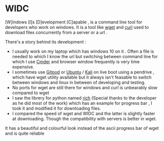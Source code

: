 # WIDC
[W]indows [I]s [D]evelopment [C]apable , is a command line tool for developers who work on windows.
It is a tool like [wget](https://www.gnu.org/software/wget/) and [curl](https://curl.se/) used to download files concurrently from a server or a url . 

There's a story behind its development : 
 - I usually work on my laptop which has windows 10 on it . Often a file is needed to which I know the url but switching between command line for which I use [Cmder](https://cmder.net/) and browser window frequently is very time expensive.
  - I sometimes use [Gitpod](https://gitpod.io/) or [Ubuntu](https://ubuntu.com/) / [Kali](https://www.kali.org/) on live boot using a pendrive , which have wget utility available but it always isn't feasable to switch between windows and linux in between of developing and testing.
  - No ports for wget are still there for windows and curl is unbearably slow compared to wget
  - I saw the librery for python named [rich](https://github.com/willmcgugan/rich) (Special thanks to the developer as he did most of the work) which has an example for progress bar , I took it and modified it for downloading files.
  - I compared the speed of wget and WIDC and the latter is slightly faster at downloading. Though the compatibility with servers is better in wget.
 
It has a beautiful and colourful look instead of the ascii progress bar of wget and is quite reliable
